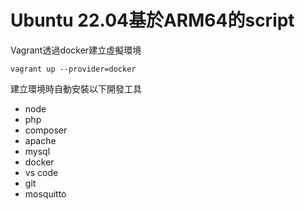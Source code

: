 # Ubuntu 22.04基於ARM64的script

Vagrant透過docker建立虛擬環境
```
vagrant up --provider=docker 
```

建立環境時自動安裝以下開發工具
* node
* php
* composer
* apache
* mysql
* docker
* vs code
* git
* mosquitto
